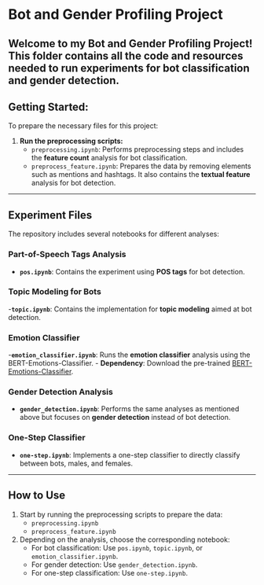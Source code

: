 # Bot and Gender Profiling Project 
Welcome to my **Bot and Gender Profiling Project**!  This folder contains all the code and resources needed to run experiments for bot classification and gender detection. 
---
## Getting Started:
To prepare the necessary files for this project: 
1.  **Run the preprocessing scripts:** 
     -  `preprocessing.ipynb`: Performs preprocessing steps and includes the **feature count** analysis for bot classification. 
      -  `preprocess_feature.ipynb`: Prepares the data by removing elements such as mentions and hashtags. It also contains the **textual feature** analysis for bot detection. 
 --- 
## Experiment Files
The repository includes several notebooks for different analyses: 
### Part-of-Speech Tags Analysis  
-  **`pos.ipynb`**: Contains the experiment using **POS tags** for bot detection. 
### Topic Modeling for Bots  
-**`topic.ipynb`**: Contains the implementation for **topic modeling** aimed at bot detection. 
### Emotion Classifier  
-**`emotion_classifier.ipynb`**: Runs the **emotion classifier** analysis using the BERT-Emotions-Classifier. 
    - **Dependency**: Download the pre-trained [BERT-Emotions-Classifier](https://huggingface.co/ayoubkirouane/BERT-Emotions-Classifier). 
### Gender Detection Analysis
- **`gender_detection.ipynb`**: Performs the same analyses as mentioned above but focuses on **gender detection** instead of bot detection. 
### One-Step Classifier  
-  **`one-step.ipynb`**: Implements a one-step classifier to directly classify between bots, males, and females. 
--- 
## How to Use  
1. Start by running the preprocessing scripts to prepare the data: 
    -  `preprocessing.ipynb`  
    -  `preprocess_feature.ipynb` 
2. Depending on the analysis, choose the corresponding notebook: 
    - For bot classification: Use `pos.ipynb`, `topic.ipynb`, or `emotion_classifier.ipynb`. 
    - For gender detection: Use `gender_detection.ipynb`. 
    - For one-step classification: Use `one-step.ipynb`.